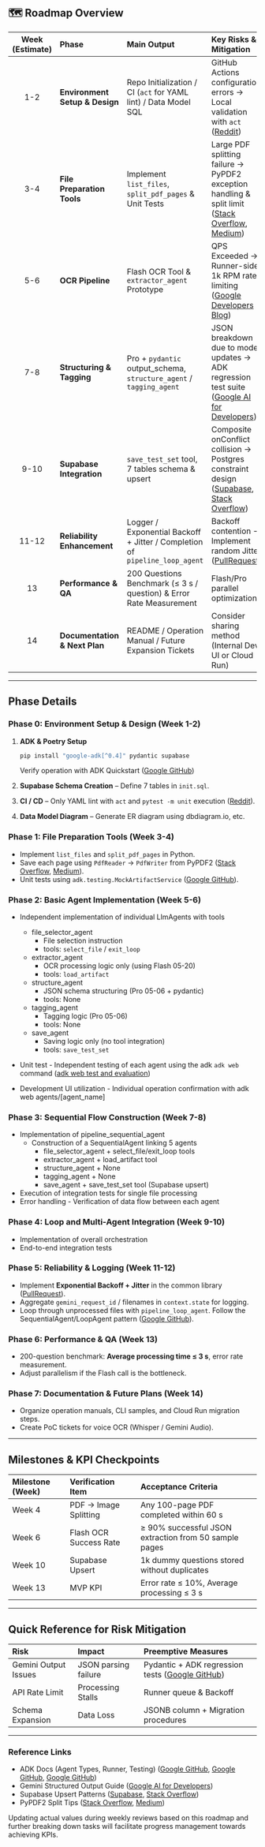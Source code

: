 ## 🗺️ Roadmap Overview

| Week (Estimate) | Phase                   | Main Output                                                                 | Key Risks & Mitigation                                                                 |
| :-------------: | :---------------------- | :-------------------------------------------------------------------------- | :------------------------------------------------------------------------------------- |
|      1-2      | **Environment Setup & Design** | Repo Initialization / CI (`act` for YAML lint) / Data Model SQL              | GitHub Actions configuration errors → Local validation with `act` ([Reddit][11])        |
|      3-4      | **File Preparation Tools** | Implement `list_files`, `split_pdf_pages` & Unit Tests                      | Large PDF splitting failure → PyPDF2 exception handling & split limit ([Stack Overflow][7], [Medium][8]) |
|      5-6      | **OCR Pipeline** | Flash OCR Tool & `extractor_agent` Prototype                                | QPS Exceeded → Runner-side 1k RPM rate limiting ([Google Developers Blog][4])          |
|      7-8      | **Structuring & Tagging** | Pro + `pydantic` output\_schema, `structure_agent` / `tagging_agent`        | JSON breakdown due to model updates → ADK regression test suite ([Google AI for Developers][3]) |
|     9-10      | **Supabase Integration** | `save_test_set` tool, 7 tables schema & upsert                               | Composite onConflict collision → Postgres constraint design ([Supabase][5], [Stack Overflow][6]) |
|     11-12     | **Reliability Enhancement** | Logger / Exponential Backoff + Jitter / Completion of `pipeline_loop_agent` | Backoff contention → Implement random Jitter ([PullRequest][12])                       |
|      13       | **Performance & QA** | 200 Questions Benchmark (≤ 3 s / question) & Error Rate Measurement          | Flash/Pro parallel optimization                                                        |
|      14       | **Documentation & Next Plan** | README / Operation Manual / Future Expansion Tickets                         | Consider sharing method (Internal Dev UI or Cloud Run)                                 |

---

## Phase Details

### Phase 0: Environment Setup & Design (Week 1-2)

1.  **ADK & Poetry Setup**

    ```bash
    pip install "google-adk[^0.4]" pydantic supabase
    ```

    Verify operation with ADK Quickstart ([Google GitHub][10])
2.  **Supabase Schema Creation** – Define 7 tables in `init.sql`.
3.  **CI / CD** – Only YAML lint with `act` and `pytest -m unit` execution ([Reddit][11]).
4.  **Data Model Diagram** – Generate ER diagram using dbdiagram.io, etc.

### Phase 1: File Preparation Tools (Week 3-4)

* Implement `list_files` and `split_pdf_pages` in Python.
* Save each page using `PdfReader` → `PdfWriter` from PyPDF2 ([Stack Overflow][7], [Medium][8]).
* Unit tests using `adk.testing.MockArtifactService` ([Google GitHub][9]).

### Phase 2: Basic Agent Implementation (Week 5-6)

- Independent implementation of individual LlmAgents with tools
    - file_selector_agent
      - File selection instruction
      - tools: `select_file` / `exit_loop`
    - extractor_agent
      - OCR processing logic only (using Flash 05-20)
      - tools: `load_artifact`
    - structure_agent
      - JSON schema structuring (Pro 05-06 + pydantic)
      - tools: None
    - tagging_agent
      - Tagging logic (Pro 05-06)
      - tools: None
    - save_agent
      - Saving logic only (no tool integration)
      - tools: `save_test_set`

- Unit test - Independent testing of each agent using the adk `adk web` command ([adk web test and evaluation][13])
- Development UI utilization - Individual operation confirmation with adk web agents/[agent_name]

### Phase 3: Sequential Flow Construction (Week 7-8)

- Implementation of pipeline_sequential_agent
  - Construction of a SequentialAgent linking 5 agents
    - file_selector_agent + select_file/exit_loop tools
    - extractor_agent + load_artifact tool
    - structure_agent + None
    - tagging_agent + None
    - save_agent + save_test_set tool (Supabase upsert)
- Execution of integration tests for single file processing
- Error handling - Verification of data flow between each agent

### Phase 4: Loop and Multi-Agent Integration (Week 9-10)

- Implementation of overall orchestration
- End-to-end integration tests

### Phase 5: Reliability & Logging (Week 11-12)

- Implement **Exponential Backoff + Jitter** in the common library ([PullRequest][12]).
- Aggregate `gemini_request_id` / filenames in `context.state` for logging.
- Loop through unprocessed files with `pipeline_loop_agent`. Follow the SequentialAgent/LoopAgent pattern ([Google GitHub][2]).

### Phase 6: Performance & QA (Week 13)

* 200-question benchmark: **Average processing time ≤ 3 s**, error rate measurement.
* Adjust parallelism if the Flash call is the bottleneck.

### Phase 7: Documentation & Future Plans (Week 14)

* Organize operation manuals, CLI samples, and Cloud Run migration steps.
* Create PoC tickets for voice OCR (Whisper / Gemini Audio).

---

## Milestones & KPI Checkpoints

| Milestone (Week) | Verification Item    | Acceptance Criteria                           |
| :--------------- | :------------------- | :-------------------------------------------- |
| Week 4           | PDF → Image Splitting | Any 100-page PDF completed within 60 s        |
| Week 6           | Flash OCR Success Rate | ≥ 90% successful JSON extraction from 50 sample pages |
| Week 10          | Supabase Upsert      | 1k dummy questions stored without duplicates   |
| Week 13          | MVP KPI              | Error rate ≤ 10%, Average processing ≤ 3 s   |

---

## Quick Reference for Risk Mitigation

| Risk                | Impact              | Preemptive Measures                                       |
| :------------------ | :------------------ | :-------------------------------------------------------- |
| Gemini Output Issues | JSON parsing failure | Pydantic + ADK regression tests ([Google GitHub][9])      |
| API Rate Limit      | Processing Stalls   | Runner queue & Backoff                                  |
| Schema Expansion    | Data Loss           | JSONB column + Migration procedures                       |

---

### Reference Links

* ADK Docs (Agent Types, Runner, Testing) ([Google GitHub][1], [Google GitHub][2], [Google GitHub][9])
* Gemini Structured Output Guide ([Google AI for Developers][3])
* Supabase Upsert Patterns ([Supabase][5], [Stack Overflow][6])
* PyPDF2 Split Tips ([Stack Overflow][7], [Medium][8])

Updating actual values during weekly reviews based on this roadmap and further breaking down tasks will facilitate progress management towards achieving KPIs.

[1]: https://google.github.io/adk-docs/?utm_source=chatgpt.com "Agent Development Kit - Google"
[2]: https://google.github.io/adk-docs/agents/workflow-agents/sequential-agents/?utm_source=chatgpt.com "Sequential agents - Agent Development Kit - Google"
[3]: https://ai.google.dev/gemini-api/docs/structured-output?utm_source=chatgpt.com "Structured output | Gemini API | Google AI for Developers"
[4]: https://developers.googleblog.com/en/gemini-15-pro-and-15-flash-now-available/?utm_source=chatgpt.com "Gemini 1.5 Pro and 1.5 Flash GA, 1.5 Flash tuning support, higher ..."
[5]: https://supabase.com/docs/reference/javascript/upsert?utm_source=chatgpt.com "JavaScript: Upsert data | Supabase Docs"
[6]: https://stackoverflow.com/questions/75247517/supabase-upsert-multiple-onconflict-constraints?utm_source=chatgpt.com "Supabase - Upsert & multiple onConflict constraints - Stack Overflow"
[7]: https://stackoverflow.com/questions/45144206/pypdf2-split-pdf-by-pages?utm_source=chatgpt.com "PyPDF2 split pdf by pages - python - Stack Overflow"
[8]: https://medium.com/%40mgkyawzayya/splitting-and-merging-pdf-files-with-python-using-pypdf2-cfce5c948c36?utm_source=chatgpt.com "Splitting and Merging PDF Files with Python using PyPDF2 - Medium"
[9]: https://google.github.io/adk-docs/get-started/testing/?utm_source=chatgpt.com "Testing - Agent Development Kit - Google"
[10]: https://google.github.io/adk-docs/get-started/quickstart/?utm_source=chatgpt.com "Quickstart - Agent Development Kit - Google"
[11]: https://www.reddit.com/r/github/comments/14x7p93/is_there_a_way_to_test_github_actions_yaml_code/?utm_source=chatgpt.com "Is there a way to test GitHub actions YAML code locally? - Reddit"
[12]: https://www.pullrequest.com/blog/retrying-and-exponential-backoff-smart-strategies-for-robust-software/?utm_source=chatgpt.com "Retrying and Exponential Backoff: Smart Strategies for Robust ..."
[13]: https://google.github.io/adk-docs/evaluate/#1-adk-web-run-evaluations-via-the-web-ui "1. ADK Web: Run evaluations via the web UI - Agent Development Kit - Google"